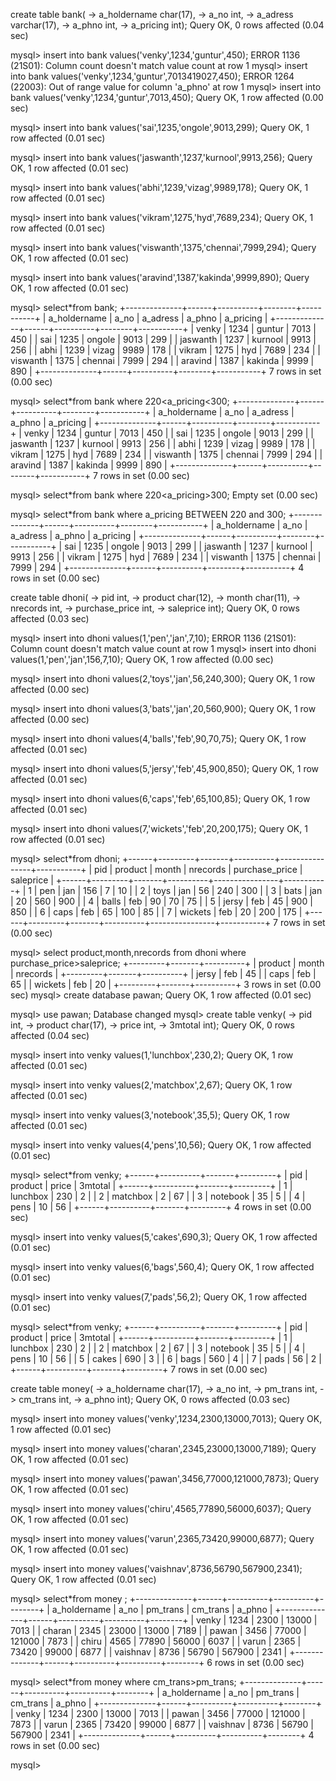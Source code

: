 create table bank(
    -> a_holdername char(17),
    -> a_no int,
    -> a_adress varchar(17),
    -> a_phno int,
    -> a_pricing int);
Query OK, 0 rows affected (0.04 sec)

mysql> insert into bank values('venky',1234,'guntur',450);
ERROR 1136 (21S01): Column count doesn't match value count at row 1
mysql> insert into bank values('venky',1234,'guntur',7013419027,450);
ERROR 1264 (22003): Out of range value for column 'a_phno' at row 1
mysql> insert into bank values('venky',1234,'guntur',7013,450);
Query OK, 1 row affected (0.00 sec)

mysql> insert into bank values('sai',1235,'ongole',9013,299);
Query OK, 1 row affected (0.01 sec)

mysql> insert into bank values('jaswanth',1237,'kurnool',9913,256);
Query OK, 1 row affected (0.01 sec)

mysql> insert into bank values('abhi',1239,'vizag',9989,178);
Query OK, 1 row affected (0.01 sec)

mysql> insert into bank values('vikram',1275,'hyd',7689,234);
Query OK, 1 row affected (0.01 sec)

mysql> insert into bank values('viswanth',1375,'chennai',7999,294);
Query OK, 1 row affected (0.01 sec)

mysql> insert into bank values('aravind',1387,'kakinda',9999,890);
Query OK, 1 row affected (0.01 sec)

mysql> select*from bank;
+--------------+------+----------+--------+-----------+
| a_holdername | a_no | a_adress | a_phno | a_pricing |
+--------------+------+----------+--------+-----------+
| venky        | 1234 | guntur   |   7013 |       450 |
| sai          | 1235 | ongole   |   9013 |       299 |
| jaswanth     | 1237 | kurnool  |   9913 |       256 |
| abhi         | 1239 | vizag    |   9989 |       178 |
| vikram       | 1275 | hyd      |   7689 |       234 |
| viswanth     | 1375 | chennai  |   7999 |       294 |
| aravind      | 1387 | kakinda  |   9999 |       890 |
+--------------+------+----------+--------+-----------+
7 rows in set (0.00 sec)

mysql> select*from bank where 220<a_pricing<300;
+--------------+------+----------+--------+-----------+
| a_holdername | a_no | a_adress | a_phno | a_pricing |
+--------------+------+----------+--------+-----------+
| venky        | 1234 | guntur   |   7013 |       450 |
| sai          | 1235 | ongole   |   9013 |       299 |
| jaswanth     | 1237 | kurnool  |   9913 |       256 |
| abhi         | 1239 | vizag    |   9989 |       178 |
| vikram       | 1275 | hyd      |   7689 |       234 |
| viswanth     | 1375 | chennai  |   7999 |       294 |
| aravind      | 1387 | kakinda  |   9999 |       890 |
+--------------+------+----------+--------+-----------+
7 rows in set (0.00 sec)

mysql> select*from bank where 220<a_pricing>300;
Empty set (0.00 sec)

mysql> select*from bank where a_pricing BETWEEN 220 and 300;
+--------------+------+----------+--------+-----------+
| a_holdername | a_no | a_adress | a_phno | a_pricing |
+--------------+------+----------+--------+-----------+
| sai          | 1235 | ongole   |   9013 |       299 |
| jaswanth     | 1237 | kurnool  |   9913 |       256 |
| vikram       | 1275 | hyd      |   7689 |       234 |
| viswanth     | 1375 | chennai  |   7999 |       294 |
+--------------+------+----------+--------+-----------+
4 rows in set (0.00 sec)

create table dhoni(
    -> pid int,
    -> product char(12),
    -> month char(11),
    -> nrecords int,
    -> purchase_price int,
    -> saleprice int);
Query OK, 0 rows affected (0.03 sec)

mysql> insert into dhoni values(1,'pen','jan',7,10);
ERROR 1136 (21S01): Column count doesn't match value count at row 1
mysql> insert into dhoni values(1,'pen','jan',156,7,10);
Query OK, 1 row affected (0.00 sec)

mysql> insert into dhoni values(2,'toys','jan',56,240,300);
Query OK, 1 row affected (0.00 sec)

mysql> insert into dhoni values(3,'bats','jan',20,560,900);
Query OK, 1 row affected (0.00 sec)

mysql> insert into dhoni values(4,'balls','feb',90,70,75);
Query OK, 1 row affected (0.01 sec)

mysql> insert into dhoni values(5,'jersy','feb',45,900,850);
Query OK, 1 row affected (0.01 sec)

mysql> insert into dhoni values(6,'caps','feb',65,100,85);
Query OK, 1 row affected (0.01 sec)

mysql> insert into dhoni values(7,'wickets','feb',20,200,175);
Query OK, 1 row affected (0.01 sec)

mysql> select*from dhoni;
+------+---------+-------+----------+----------------+-----------+
| pid  | product | month | nrecords | purchase_price | saleprice |
+------+---------+-------+----------+----------------+-----------+
|    1 | pen     | jan   |      156 |              7 |        10 |
|    2 | toys    | jan   |       56 |            240 |       300 |
|    3 | bats    | jan   |       20 |            560 |       900 |
|    4 | balls   | feb   |       90 |             70 |        75 |
|    5 | jersy   | feb   |       45 |            900 |       850 |
|    6 | caps    | feb   |       65 |            100 |        85 |
|    7 | wickets | feb   |       20 |            200 |       175 |
+------+---------+-------+----------+----------------+-----------+
7 rows in set (0.00 sec)

mysql> select product,month,nrecords from dhoni where purchase_price>saleprice;
+---------+-------+----------+
| product | month | nrecords |
+---------+-------+----------+
| jersy   | feb   |       45 |
| caps    | feb   |       65 |
| wickets | feb   |       20 |
+---------+-------+----------+
3 rows in set (0.00 sec)
mysql> create database pawan;
Query OK, 1 row affected (0.01 sec)

mysql> use pawan;
Database changed
mysql> create table venky(
    -> pid int,
    -> product char(17),
    -> price int,
    -> 3mtotal int);
Query OK, 0 rows affected (0.04 sec)

mysql> insert into venky values(1,'lunchbox',230,2);
Query OK, 1 row affected (0.01 sec)

mysql> insert into venky values(2,'matchbox',2,67);
Query OK, 1 row affected (0.01 sec)

mysql> insert into venky values(3,'notebook',35,5);
Query OK, 1 row affected (0.01 sec)

mysql> insert into venky values(4,'pens',10,56);
Query OK, 1 row affected (0.01 sec)

mysql> select*from venky;
+------+----------+-------+---------+
| pid  | product  | price | 3mtotal |
+------+----------+-------+---------+
|    1 | lunchbox |   230 |       2 |
|    2 | matchbox |     2 |      67 |
|    3 | notebook |    35 |       5 |
|    4 | pens     |    10 |      56 |
+------+----------+-------+---------+
4 rows in set (0.00 sec)

mysql> insert into venky values(5,'cakes',690,3);
Query OK, 1 row affected (0.01 sec)

mysql> insert into venky values(6,'bags',560,4);
Query OK, 1 row affected (0.01 sec)

mysql> insert into venky values(7,'pads',56,2);
Query OK, 1 row affected (0.01 sec)

mysql> select*from venky;
+------+----------+-------+---------+
| pid  | product  | price | 3mtotal |
+------+----------+-------+---------+
|    1 | lunchbox |   230 |       2 |
|    2 | matchbox |     2 |      67 |
|    3 | notebook |    35 |       5 |
|    4 | pens     |    10 |      56 |
|    5 | cakes    |   690 |       3 |
|    6 | bags     |   560 |       4 |
|    7 | pads     |    56 |       2 |
+------+----------+-------+---------+
7 rows in set (0.00 sec)

create table money(
    -> a_holdername char(17),
    -> a_no int,
    -> pm_trans int,
    -> cm_trans int,
    -> a_phno int);
Query OK, 0 rows affected (0.03 sec)

mysql> insert into money values('venky',1234,2300,13000,7013);
Query OK, 1 row affected (0.01 sec)

mysql> insert into money values('charan',2345,23000,13000,7189);
Query OK, 1 row affected (0.01 sec)

mysql> insert into money values('pawan',3456,77000,121000,7873);
Query OK, 1 row affected (0.01 sec)

mysql> insert into money values('chiru',4565,77890,56000,6037);
Query OK, 1 row affected (0.01 sec)

mysql> insert into money values('varun',2365,73420,99000,6877);
Query OK, 1 row affected (0.01 sec)

mysql> insert into money values('vaishnav',8736,56790,567900,2341);
Query OK, 1 row affected (0.01 sec)

mysql> select*from money ;
+--------------+------+----------+----------+--------+
| a_holdername | a_no | pm_trans | cm_trans | a_phno |
+--------------+------+----------+----------+--------+
| venky        | 1234 |     2300 |    13000 |   7013 |
| charan       | 2345 |    23000 |    13000 |   7189 |
| pawan        | 3456 |    77000 |   121000 |   7873 |
| chiru        | 4565 |    77890 |    56000 |   6037 |
| varun        | 2365 |    73420 |    99000 |   6877 |
| vaishnav     | 8736 |    56790 |   567900 |   2341 |
+--------------+------+----------+----------+--------+
6 rows in set (0.00 sec)

mysql> select*from money where cm_trans>pm_trans;
+--------------+------+----------+----------+--------+
| a_holdername | a_no | pm_trans | cm_trans | a_phno |
+--------------+------+----------+----------+--------+
| venky        | 1234 |     2300 |    13000 |   7013 |
| pawan        | 3456 |    77000 |   121000 |   7873 |
| varun        | 2365 |    73420 |    99000 |   6877 |
| vaishnav     | 8736 |    56790 |   567900 |   2341 |
+--------------+------+----------+----------+--------+
4 rows in set (0.00 sec)

mysql>

